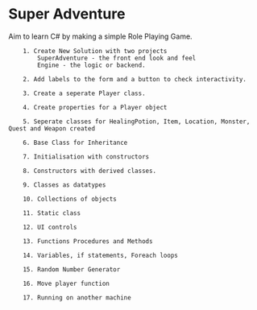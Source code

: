 # Super Adventure

Aim to learn C# by making a simple Role Playing Game.


        1. Create New Solution with two projects
            SuperAdventure - the front end look and feel
            Engine - the logic or backend.
            
        2. Add labels to the form and a button to check interactivity.
        
        3. Create a seperate Player class.
        
        4. Create properties for a Player object
        
        5. Seperate classes for HealingPotion, Item, Location, Monster, Quest and Weapon created
        
        6. Base Class for Inheritance
        
        7. Initialisation with constructors
        
        8. Constructors with derived classes.
        
        9. Classes as datatypes
        
        10. Collections of objects
        
        11. Static class
        
        12. UI controls
        
        13. Functions Procedures and Methods
        
        14. Variables, if statements, Foreach loops
        
        15. Random Number Generator
        
        16. Move player function
        
        17. Running on another machine
        
            
        
